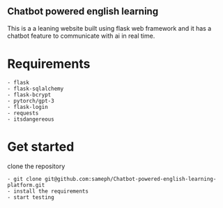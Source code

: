 ## Chatbot powered english learning 

  This is a a leaning website built using flask web framework and it has a chatbot feature to communicate with ai in real time.

# Requirements

    - flask
    - flask-sqlalchemy
    - flask-bcrypt
    - pytorch/gpt-3
    - flask-login
    - requests
    - itsdangereous

# Get started

  clone the repository 

    - git clone git@github.com:sameph/Chatbot-powered-english-learning-platform.git
    - install the requirements
    - start testing

